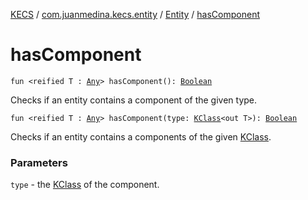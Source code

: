 [KECS](../../index.md) / [com.juanmedina.kecs.entity](../index.md) / [Entity](index.md) / [hasComponent](./has-component.md)

# hasComponent

`fun <reified T : `[`Any`](https://kotlinlang.org/api/latest/jvm/stdlib/kotlin/-any/index.html)`> hasComponent(): `[`Boolean`](https://kotlinlang.org/api/latest/jvm/stdlib/kotlin/-boolean/index.html)

Checks if an entity contains a component of the given type.

`fun <reified T : `[`Any`](https://kotlinlang.org/api/latest/jvm/stdlib/kotlin/-any/index.html)`> hasComponent(type: `[`KClass`](https://kotlinlang.org/api/latest/jvm/stdlib/kotlin.reflect/-k-class/index.html)`<out T>): `[`Boolean`](https://kotlinlang.org/api/latest/jvm/stdlib/kotlin/-boolean/index.html)

Checks if an entity contains a components of the given [KClass](https://kotlinlang.org/api/latest/jvm/stdlib/kotlin.reflect/-k-class/index.html).

### Parameters

`type` - the [KClass](https://kotlinlang.org/api/latest/jvm/stdlib/kotlin.reflect/-k-class/index.html) of the component.